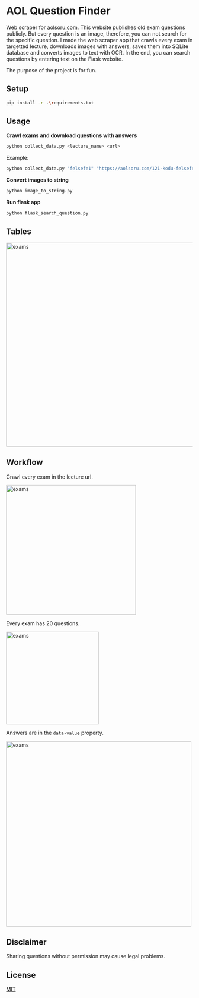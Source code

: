 # AOL Question Finder

Web scraper for [aolsoru.com](https://aolsoru.com/). This website publishes old exam questions publicly. But every question is an image, therefore, you can not search for the specific question. I made the web scraper app that crawls every exam in targetted lecture, downloads images with answers, saves them into SQLite database and converts images to text with OCR. In the end, you can search questions by entering text on the Flask website.

The purpose of the project is for fun.

## Setup

```sh
pip install -r .\requirements.txt
```

## Usage

**Crawl exams and download questions with answers**

```sh
python collect_data.py <lecture_name> <url>
```

Example:

```sh
python collect_data.py "felsefe1" "https://aolsoru.com/121-kodu-felsefe-1-dersi-sinav-sorulari"
```

**Convert images to string**

```sh
python image_to_string.py
```

**Run flask app**

```sh
python flask_search_question.py
```

## Tables

<img src="https://user-images.githubusercontent.com/73403802/157924945-608e5a69-5f6f-4121-b265-d072995c6b5e.png" alt="exams" width="550"/>

## Workflow

Crawl every exam in the lecture url.

<img src="https://user-images.githubusercontent.com/73403802/126779792-b6a7bf38-072e-48da-b0ac-074b211ea946.png" alt="exams" width="350"/>

Every exam has 20 questions.

<img src="https://user-images.githubusercontent.com/73403802/126780648-e3243815-d3b0-47e0-9aae-ea4772395384.png" alt="exams" width="250"/>

Answers are in the `data-value` property.

<img src="https://user-images.githubusercontent.com/73403802/126780502-f2850ce5-009f-4bbe-8836-6c2989255165.png" alt="exams" width="500"/>

## Disclaimer

Sharing questions without permission may cause legal problems.

## License

[MIT](https://github.com/kb1337/AOL-Question-Finder/blob/0419e39cf5cc45cb53ac024fb4c306176a49a34f/LICENSE)
